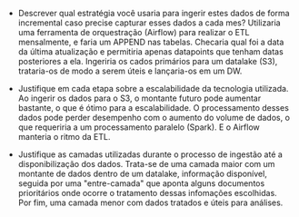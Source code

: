 - Descrever qual estratégia você usaria para ingerir estes dados de forma incremental caso precise capturar esses dados a cada mes?
    Utilizaria uma ferramenta de orquestração (Airflow) para realizar o ETL mensalmente, e faria um APPEND nas tabelas. Checaria qual foi a data da última atualização e permitiria apenas datapoints que tenham datas posteriores a ela.
    Ingeriria os cados primários para um datalake (S3), trataria-os de modo a serem úteis e lançaria-os em um DW.

- Justifique em cada etapa sobre a escalabilidade da tecnologia utilizada.
    Ao ingerir os dados para o S3, o montante futuro pode aumentar bastante, o que é ótimo para a escalabilidade. O processamento desses dados pode perder desempenho com o aumento do volume de dados, o que requeriria a um processamento paralelo (Spark). E o Airflow manteria o ritmo da ETL.

- Justifique as camadas utilizadas durante o processo de ingestão até a disponibilização dos dados.
    Trata-se de uma camada maior com um montante de dados dentro de um datalake, informação disponível, seguida por uma "entre-camada" que aponta alguns documentos prioritários onde ocorre o tratamento dessas infomações escolhidas. Por fim, uma camada menor com dados tratados e úteis para análises.